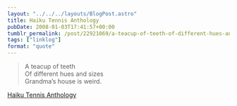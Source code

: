 ```yaml
---
layout: "../../../layouts/BlogPost.astro"
title: Haiku Tennis Anthology
pubDate: 2008-01-03T17:41:57+00:00
tumblr_permalink: /post/22921069/a-teacup-of-teeth-of-different-hues-and-sizes
tags: ["linklog"]
format: "quote"
---
```


> A teacup of teeth<br>
> Of different hues and sizes<br>
> Grandma&rsquo;s house is weird.

[Haiku Tennis Anthology](http://orbyn.blogspot.com/2004/12/anthology.html)
